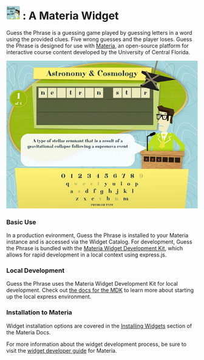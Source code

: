 <h1>
    <img src="src/_icons/icon-60.png" width="36px"/>
    : A Materia Widget
</h1>

Guess the Phrase is a guessing game played by guessing letters in a word using the provided clues. Five wrong guesses and the player loses. Guess the Phrase is designed for use with [Materia](https://github.com/ucfopen/Materia), an open-source platform for interactive course content developed by the University of Central Florida.

![Hangman Player](src/_screen-shots/2.png)

### Basic Use

In a production evironment, Guess the Phrase is installed to your Materia instance and is accessed via the Widget Catalog. For development, Guess the Phrase is bundled with the [Materia Widget Development Kit](https://github.com/ucfopen/Materia-Widget-Dev-Kit), which allows for rapid development in a local context using express.js.

### Local Development

Guess the Phrase uses the Materia Widget Development Kit for local development. Check out [the docs for the MDK](https://ucfopen.github.io/Materia-Docs/develop/materia-widget-development-kit.html) to learn more about starting up the local express environment.

### Installation to Materia

Widget installation options are covered in the [Installing Widgets](https://ucfopen.github.io/Materia-Docs/admin/installing-widgets.html) section of the Materia Docs.

For more information about the widget development process, be sure to visit the [widget developer guide](https://ucfopen.github.io/Materia-Docs/develop/widget-developer-guide.html) for Materia.
